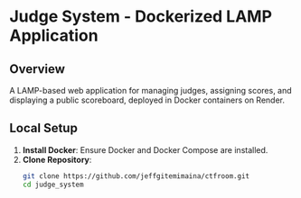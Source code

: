 # Judge System - Dockerized LAMP Application

## Overview
A LAMP-based web application for managing judges, assigning scores, and displaying a public scoreboard, deployed in Docker containers on Render.

## Local Setup
1. **Install Docker**: Ensure Docker and Docker Compose are installed.
2. **Clone Repository**:
   ```bash
   git clone https://github.com/jeffgitemimaina/ctfroom.git
   cd judge_system
